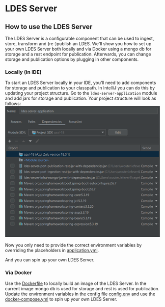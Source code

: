 # LDES Server

## How to use the LDES Server

The LDES Server is a configurable component that can be used to ingest, store, transform and (re-)publish an LDES.
We'll show you how to set up your own LDES Server both locally and via Docker using a mongo db for storage and a rest endpoint for publication.
Afterwards, you can change storage and publication options by plugging in other components.

### Locally (in IDE)

To start an LDES Server locally in your IDE, you'll need to add components for storage and publication to your classpath.
In IntelliJ you can do this by updating your project structure.
Go to the `ldes-server-application` module and add jars for storage and publication.
Your project structure will look as follows: ![ClasspathDependencies](image/ClasspathDependencies.png)

Now you only need to provide the correct environment variables by overriding the placeholders in [application.yml](ldes-server-application/src/main/resources/application.yml).

And you can spin up your own LDES Server.

### Via Docker

Use the [Dockerfile](Dockerfile) to locally build an image of the LDES Server.
In the current image mongo db is used for storage and rest is used for publication.
Update the environment variables in the config file [config.env](config.env) and use the [docker-compose.yml](docker-compose.yml) to spin up your own LDES Server.